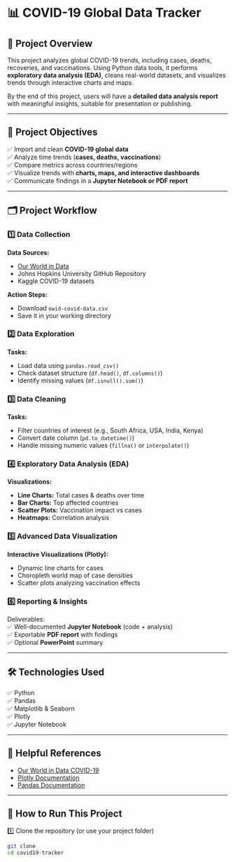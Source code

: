 # 📊 COVID-19 Global Data Tracker

## 📌 Project Overview  
This project analyzes global COVID-19 trends, including cases, deaths, recoveries, and vaccinations. Using Python data tools, it performs **exploratory data analysis (EDA)**, cleans real-world datasets, and visualizes trends through interactive charts and maps.  

By the end of this project, users will have a **detailed data analysis report** with meaningful insights, suitable for presentation or publishing.

---

## 🚀 Project Objectives  

✅ Import and clean **COVID-19 global data**  
✅ Analyze time trends (**cases, deaths, vaccinations**)  
✅ Compare metrics across countries/regions  
✅ Visualize trends with **charts, maps, and interactive dashboards**  
✅ Communicate findings in a **Jupyter Notebook or PDF report**

---

## 🗂️ Project Workflow  

### **1️⃣ Data Collection**  
**Data Sources:**  
- [Our World in Data](https://ourworldindata.org/coronavirus-source-data)  
- Johns Hopkins University GitHub Repository  
- Kaggle COVID-19 datasets  

**Action Steps:**  
- Download `owid-covid-data.csv`  
- Save it in your working directory  

### **2️⃣ Data Exploration**  
**Tasks:**  
- Load data using `pandas.read_csv()`  
- Check dataset structure (`df.head()`, `df.columns()`)  
- Identify missing values (`df.isnull().sum()`)  

### **3️⃣ Data Cleaning**  
**Tasks:**  
- Filter countries of interest (e.g., South Africa, USA, India, Kenya)  
- Convert date column (`pd.to_datetime()`)  
- Handle missing numeric values (`fillna()` or `interpolate()`)  

### **4️⃣ Exploratory Data Analysis (EDA)**  
**Visualizations:**  
- **Line Charts:** Total cases & deaths over time  
- **Bar Charts:** Top affected countries  
- **Scatter Plots:** Vaccination impact vs cases  
- **Heatmaps:** Correlation analysis  

### **5️⃣ Advanced Data Visualization**  
**Interactive Visualizations (Plotly):**  
- Dynamic line charts for cases  
- Choropleth world map of case densities  
- Scatter plots analyzing vaccination effects  

### **6️⃣ Reporting & Insights**  
Deliverables:  
✅ Well-documented **Jupyter Notebook** (code + analysis)  
✅ Exportable **PDF report** with findings  
✅ Optional **PowerPoint** summary  

---

## 🛠️ Technologies Used  

✅ Python  
✅ Pandas  
✅ Matplotlib & Seaborn  
✅ Plotly  
✅ Jupyter Notebook  

---

## 🔗 Helpful References  
- [Our World in Data COVID-19](https://ourworldindata.org/coronavirus-source-data)  
- [Plotly Documentation](https://plotly.com/python/)  
- [Pandas Documentation](https://pandas.pydata.org/docs/)  

---

## 📢 How to Run This Project  

1️⃣ Clone the repository (or use your project folder)  
```bash
git clone 
cd covid19-tracker
